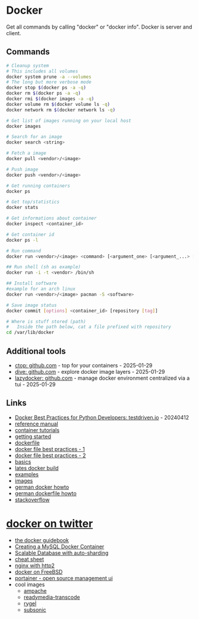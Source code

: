 # Docker

Get all commands by calling "docker" or "docker info".
Docker is server and client.

## Commands

```bash
# Cleanup system
# This includes all volumes
docker system prune -a --volumes
# The long but more verbose mode
docker stop $(docker ps -a -q)
docker rm $(docker ps -a -q)
docker rmi $(docker images -a -q)
docker volume rm $(docker volume ls -q)
docker network rm $(docker network ls -q)

# Get list of images running on your local host
docker images

# Search for an image
docker search <string>

# Fetch a image
docker pull <vendor>/<image>

# Push image
docker push <vendor>/<image>

# Get running containers
docker ps

# Get top/statistics
docker stats

# Get informations about container
docker inspect <container_id>

# Get container id
docker ps -l

# Run command
docker run <vendor>/<image> <command> [<argument_one> [<argument_...> [<argument_n>]]]

## Run shell (sh as example)
docker run -i -t <vendor> /bin/sh

## Install software
#example for an arch linux
docker run <vendor>/<image> pacman -S <software>

# Save image status
docker commit [options] <container_id> [repository [tag]]

# Where is stuff stored (path)
#   Inside the path below, cat a file prefixed with repository
cd /var/lib/docker
```

## Additional tools

* [ctop: github.com](https://github.com/bcicen/ctop) - top for your containers - 2025-01-29
* [dive: github.com](https://github.com/wagoodman/dive) - explore docker image layers - 2025-01-29
* [lazydocker: github.com](https://github.com/jesseduffield/lazydocker) - manage docker environment centralized via a tui - 2025-01-29

## Links

* [Docker Best Practices for Python Developers: testdriven.io](https://testdriven.io/blog/docker-best-practices/) - 20240412
* [reference manual](http://docs.docker.io/en/latest/reference/)
* [container tutorials](http://containertutorials.com/)
* [getting started](https://www.docker.io/gettingstarted/)
* [dockerfile](https://www.docker.io/learn/dockerfile/)
* [docker file best practices - 1](http://crosbymichael.com/dockerfile-best-practices.html)
* [docker file best practices - 2](http://crosbymichael.com/dockerfile-best-practices-take-2.html)
* [basics](http://docs.docker.io/en/latest/use/basics/)
* [lates docker build](http://docs.docker.io/en/latest/terms/image/)
* [examples](http://docs.docker.io/en/latest/examples/)
* [images](http://index.docker.io/)
* [german docker howto](http://www.heise.de/developer/artikel/Anwendungen-mit-Docker-transportabel-machen-2127220.html)
* [german dockerfile howto](http://www.heise.de/developer/artikel/Mit-Docker-automatisiert-Anwendungscontainer-erstellen-2145030.html)
* [stackoverflow](http://stackoverflow.com/search?q=docker)
# [docker on twitter](http://twitter.com/getdocker/)
* [the docker guidebook](http://kencochrane.net/blog/2013/08/the-docker-guidebook/)
* [Creating a MySQL Docker Container](http://txt.fliglio.com/2013/11/creating-a-mysql-docker-container/)
* [Scalable Database with auto-sharding](https://crate.io/)
* [cheat sheet](https://ma.ttias.be/docker-cheat-sheet/)
* [nginx with http2](https://ma.ttias.be/run-nginx-proxy-docker-container-http2/)
* [docker on FreeBSD](https://wiki.freebsd.org/Docker)
* [portainer - open source management ui](https://portainer.io/install.html)
* cool images
    * [ampache](https://hub.docker.com/r/ampache/ampache/)
    * [readymedia-transcode](https://hub.docker.com/r/mdouchement/readymedia-transcode/)
    * [rygel](https://hub.docker.com/r/tomsotte/rygel/)
    * [subsonic](https://hub.docker.com/r/hurricane/subsonic/)
